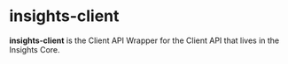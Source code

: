 # insights-client

**insights-client** is the Client API Wrapper for the Client API that lives in the Insights Core.